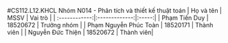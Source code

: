 #CS112.L12.KHCL
Nhóm N014 - Phân tích và thiết kế thuật toán
|       Họ và tên      |       MSSV       |  Vai trò  |
| :------------:|:-------------:|:-----:|
| Phạm Tiến Duy        |        18520672      |  Trưởng nhóm    |
|     Phạm Nguyễn Phúc Toàn         |       18520171     |   Thành viên |
|     Nguyễn Đức Thiện       |  18520672        |    Thành viên|
